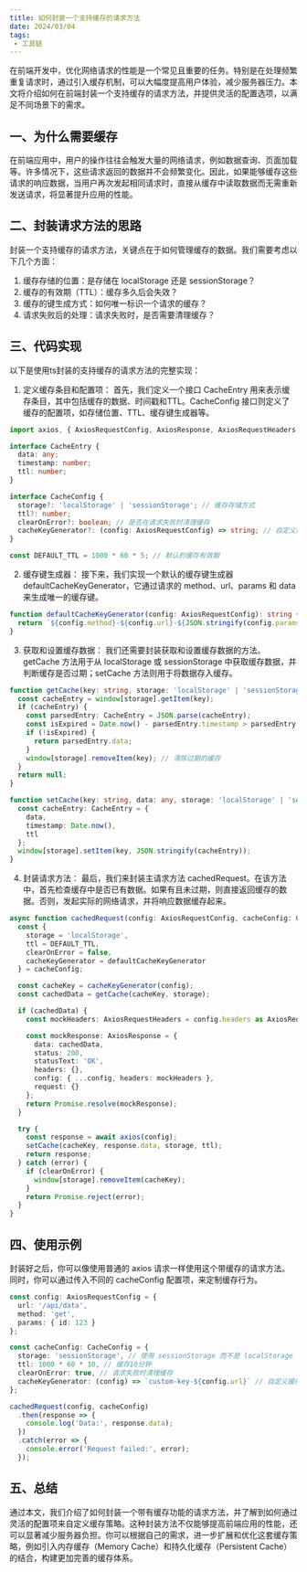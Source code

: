 ```yaml
---
title: 如何封装一个支持缓存的请求方法
date: 2024/03/04
tags:
 - 工具链
---
```


在前端开发中，优化网络请求的性能是一个常见且重要的任务。特别是在处理频繁重复请求时，通过引入缓存机制，可以大幅度提高用户体验，减少服务器压力。本文将介绍如何在前端封装一个支持缓存的请求方法，并提供灵活的配置选项，以满足不同场景下的需求。

## 一、为什么需要缓存
在前端应用中，用户的操作往往会触发大量的网络请求，例如数据查询、页面加载等。许多情况下，这些请求返回的数据并不会频繁变化。因此，如果能够缓存这些请求的响应数据，当用户再次发起相同请求时，直接从缓存中读取数据而无需重新发送请求，将显著提升应用的性能。

## 二、封装请求方法的思路
封装一个支持缓存的请求方法，关键点在于如何管理缓存的数据。我们需要考虑以下几个方面：
1. 缓存存储的位置：是存储在 localStorage 还是 sessionStorage？
2. 缓存的有效期（TTL）：缓存多久后会失效？
3. 缓存的键生成方式：如何唯一标识一个请求的缓存？
4. 请求失败后的处理：请求失败时，是否需要清理缓存？

## 三、代码实现
以下是使用ts封装的支持缓存的请求方法的完整实现：
1.  定义缓存条目和配置项：
首先，我们定义一个接口 CacheEntry 用来表示缓存条目，其中包括缓存的数据、时间戳和TTL。CacheConfig 接口则定义了缓存的配置项，如存储位置、TTL、缓存键生成器等。
```typescript
import axios, { AxiosRequestConfig, AxiosResponse, AxiosRequestHeaders } from 'axios';

interface CacheEntry {
  data: any;
  timestamp: number;
  ttl: number;
}

interface CacheConfig {
  storage?: 'localStorage' | 'sessionStorage'; // 缓存存储方式
  ttl?: number;
  clearOnError?: boolean; // 是否在请求失败时清理缓存
  cacheKeyGenerator?: (config: AxiosRequestConfig) => string; // 自定义缓存键生成函数
}

const DEFAULT_TTL = 1000 * 60 * 5; // 默认的缓存有效期
```
2. 缓存键生成器：
接下来，我们实现一个默认的缓存键生成器 defaultCacheKeyGenerator，它通过请求的 method、url、params 和 data 来生成唯一的缓存键。
```typescript
function defaultCacheKeyGenerator(config: AxiosRequestConfig): string {
  return `${config.method}-${config.url}-${JSON.stringify(config.params)}-${JSON.stringify(config.data)}`;
}
```
3. 获取和设置缓存数据：
我们还需要封装获取和设置缓存数据的方法。getCache 方法用于从 localStorage 或 sessionStorage 中获取缓存数据，并判断缓存是否过期；setCache 方法则用于将数据存入缓存。
```typescript
function getCache(key: string, storage: 'localStorage' | 'sessionStorage'): any | null {
  const cacheEntry = window[storage].getItem(key);
  if (cacheEntry) {
    const parsedEntry: CacheEntry = JSON.parse(cacheEntry);
    const isExpired = Date.now() - parsedEntry.timestamp > parsedEntry.ttl;
    if (!isExpired) {
      return parsedEntry.data;
    }
    window[storage].removeItem(key); // 清除过期的缓存
  }
  return null;
}

function setCache(key: string, data: any, storage: 'localStorage' | 'sessionStorage', ttl: number): void {
  const cacheEntry: CacheEntry = {
    data,
    timestamp: Date.now(),
    ttl
  };
  window[storage].setItem(key, JSON.stringify(cacheEntry));
}
```
4. 封装请求方法：
最后，我们来封装主请求方法 cachedRequest。在该方法中，首先检查缓存中是否已有数据。如果有且未过期，则直接返回缓存的数据。否则，发起实际的网络请求，并将响应数据缓存起来。
```typescript
async function cachedRequest(config: AxiosRequestConfig, cacheConfig: CacheConfig = {}): Promise<AxiosResponse<any>> {
  const {
    storage = 'localStorage',
    ttl = DEFAULT_TTL,
    clearOnError = false,
    cacheKeyGenerator = defaultCacheKeyGenerator
  } = cacheConfig;

  const cacheKey = cacheKeyGenerator(config);
  const cachedData = getCache(cacheKey, storage);

  if (cachedData) {
    const mockHeaders: AxiosRequestHeaders = config.headers as AxiosRequestHeaders || {};

    const mockResponse: AxiosResponse = {
      data: cachedData,
      status: 200,
      statusText: 'OK',
      headers: {},
      config: { ...config, headers: mockHeaders },
      request: {}
    };
    return Promise.resolve(mockResponse);
  }

  try {
    const response = await axios(config);
    setCache(cacheKey, response.data, storage, ttl);
    return response;
  } catch (error) {
    if (clearOnError) {
      window[storage].removeItem(cacheKey);
    }
    return Promise.reject(error);
  }
}
```

## 四、使用示例
封装好之后，你可以像使用普通的 axios 请求一样使用这个带缓存的请求方法。同时，你可以通过传入不同的 cacheConfig 配置项，来定制缓存行为。

```typescript
const config: AxiosRequestConfig = {
  url: '/api/data',
  method: 'get',
  params: { id: 123 }
};

const cacheConfig: CacheConfig = {
  storage: 'sessionStorage', // 使用 sessionStorage 而不是 localStorage
  ttl: 1000 * 60 * 10, // 缓存10分钟
  clearOnError: true, // 请求失败时清理缓存
  cacheKeyGenerator: (config) => `custom-key-${config.url}` // 自定义缓存键生成器
};

cachedRequest(config, cacheConfig)
  .then(response => {
    console.log('Data:', response.data);
  })
  .catch(error => {
    console.error('Request failed:', error);
  });
```

## 五、总结
通过本文，我们介绍了如何封装一个带有缓存功能的请求方法，并了解到如何通过灵活的配置项来自定义缓存策略。这种封装方法不仅能够提高前端应用的性能，还可以显著减少服务器负担。你可以根据自己的需求，进一步扩展和优化这套缓存策略，例如引入内存缓存（Memory Cache）和持久化缓存（Persistent Cache）的结合，构建更加完善的缓存体系。
